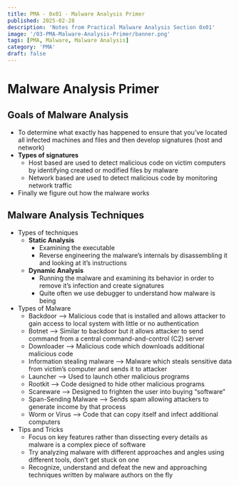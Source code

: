 ```yaml
---
title: PMA - 0x01 - Malware Analysis Primer
published: 2025-02-28
description: 'Notes from Practical Malware Analysis Section 0x01'
image: '/03-PMA-Malware-Analysis-Primer/banner.png'
tags: [PMA, Malware, Malware Analysis]
category: 'PMA'
draft: false 
---
```


# Malware Analysis Primer

## Goals of Malware Analysis

- To determine what exactly has happened to ensure that you’ve located all infected machines and files and then develop signatures (host and network)
- **Types of signatures**
    - Host based are used to detect malicious code on victim computers by identifying created or modified files by malware
    - Network based are used to detect malicious code by monitoring network traffic
- Finally we figure out how the malware works

## Malware Analysis Techniques

- Types of techniques
    - **Static Analysis**
        - Examining the executable
        - Reverse engineering the malware’s internals by disassembling it and looking at it’s instructions
    - **Dynamic Analysis**
        - Running the malware and examining its behavior in order to remove it’s infection and create signatures
        - Quite often we use debugger to understand how malware is being
- Types of Malware
    - Backdoor —> Malicious code that is installed and allows attacker to gain access to local system with little or no authentication
    - Botnet —> Similar to backdoor but it allows attacker to send command from a central command-and-control (C2) server
    - Downloader —> Malicious code which downloads additional malicious code
    - Information stealing malware —> Malware which steals sensitive data from victim’s computer and sends it to attacker
    - Launcher —> Used to launch other malicious programs
    - Rootkit —> Code designed to hide other malicious programs
    - Scareware —> Designed to frighten the user into buying “software”
    - Span-Sending Malware —> Sends spam allowing attackers to generate income by that process
    - Worm or Virus —> Code that can copy itself and infect additional computers
- Tips and Tricks
    - Focus on key features rather than dissecting every details as malware is a complex piece of software
    - Try analyzing malware with different approaches and angles using different tools, don’t get stuck on one
    - Recognize, understand and defeat the new and approaching techniques written by malware authors on the fly
